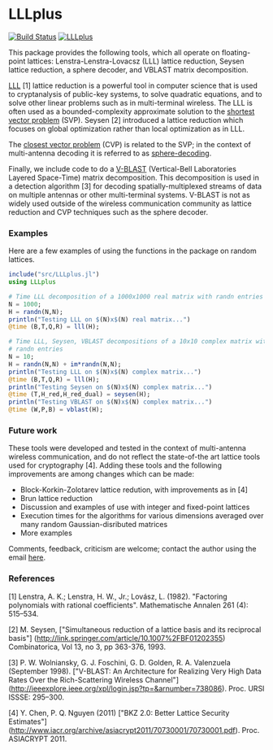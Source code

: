 # LLLplus

[![Build Status](https://travis-ci.org/christianpeel/LLLplus.jl.svg?branch=master)](https://travis-ci.org/christianpeel/LLLplus.jl)
[![LLLplus](http://pkg.julialang.org/badges/LLLplus_release.svg)](http://pkg.julialang.org/?pkg=LLLplus&ver=release)

This package provides the following tools, which all operate on
floating-point lattices: Lenstra-Lenstra-Lovacsz (LLL) lattice
reduction, Seysen lattice reduction, a sphere decoder, and VBLAST
matrix decomposition.

[LLL](https://en.wikipedia.org/wiki/Lenstra%E2%80%93Lenstra%E2%80%93Lov%C3%A1sz_lattice_basis_reduction_algorithm) [1]
lattice reduction is a powerful tool in computer science that is used
to cryptanalysis of public-key systems, to solve quadratic equations,
and to solve other linear problems such as in multi-terminal wireless.
The LLL is often used as a bounded-complexity approximate solution to
the
[shortest vector problem](https://en.wikipedia.org/wiki/Lattice_problem#Shortest_vector_problem_.28SVP.29)
(SVP).
Seysen [2] introduced a lattice reduction which focuses on global
optimization rather than local optimization as in LLL.

The
[closest vector problem](https://en.wikipedia.org/wiki/Lattice_problem#Closest_vector_problem_.28CVP.29)
(CVP) is related to the SVP; in the context of multi-antenna decoding
it is referred to as
[sphere-decoding](https://en.wikipedia.org/wiki/Lattice_problem#Sphere_decoding).

Finally, we include code to do a
[V-BLAST](https://en.wikipedia.org/wiki/Bell_Laboratories_Layered_Space-Time)
(Vertical-Bell Laboratories Layered Space-Time) matrix
decomposition. This decomposition is used in a detection algorithm [3] for
decoding spatially-multiplexed streams of data on multiple antennas or
other multi-terminal systems. V-BLAST is not as widely used outside of
the wireless communication community as lattice reduction and CVP
techniques such as the sphere decoder.

### Examples

Here are a few examples of using the functions in the
package on random lattices.

```julia
include("src/LLLplus.jl")
using LLLplus

# Time LLL decomposition of a 1000x1000 real matrix with randn entries 
N = 1000;
H = randn(N,N);
println("Testing LLL on $(N)x$(N) real matrix...")
@time (B,T,Q,R) = lll(H);

# Time LLL, Seysen, VBLAST decompositions of a 10x10 complex matrix with
# randn entries
N = 10;
H = randn(N,N) + im*randn(N,N);
println("Testing LLL on $(N)x$(N) complex matrix...")
@time (B,T,Q,R) = lll(H);
println("Testing Seysen on $(N)x$(N) complex matrix...")
@time (T,H_red,H_red_dual) = seysen(H);
println("Testing VBLAST on $(N)x$(N) complex matrix...")
@time (W,P,B) = vblast(H);
```

### Future work

These tools were developed and tested in the context of multi-antenna
wireless communication, and do not reflect the state-of-the art
lattice tools used for cryptography [4]. Adding these tools and the
following improvements are among changes which can be made:
* Block-Korkin-Zolotarev lattice redution, with improvements
  as in [4]
* Brun lattice reduction
* Discussion and examples of use with integer and fixed-point lattices
* Execution times for the algorithms for various dimensions averaged
  over many random Gaussian-disributed matrices
* More examples

Comments, feedback, criticism are welcome; contact the author using
the email [here](https://github.com/christianpeel). 


### References

[1] Lenstra, A. K.; Lenstra, H. W., Jr.; Lovász, L. (1982). "Factoring
polynomials with rational coefficients". Mathematische Annalen 261
(4): 515–534.

[2] M. Seysen,
["Simultaneous reduction of a lattice basis and its reciprocal basis"]
(http://link.springer.com/article/10.1007%2FBF01202355) Combinatorica,
Vol 13, no 3, pp 363-376, 1993.

[3] P. W. Wolniansky, G. J. Foschini, G. D. Golden, R. A. Valenzuela
(September 1998). ["V-BLAST: An Architecture for Realizing Very High
Data Rates Over the Rich-Scattering Wireless Channel"]
(http://ieeexplore.ieee.org/xpl/login.jsp?tp=&arnumber=738086). Proc. URSI
ISSSE: 295–300. 

[4] Y. Chen, P. Q. Nguyen (2011) ["BKZ 2.0: Better Lattice Security Estimates"]
(http://www.iacr.org/archive/asiacrypt2011/70730001/70730001.pdf).
Proc. ASIACRYPT 2011.
